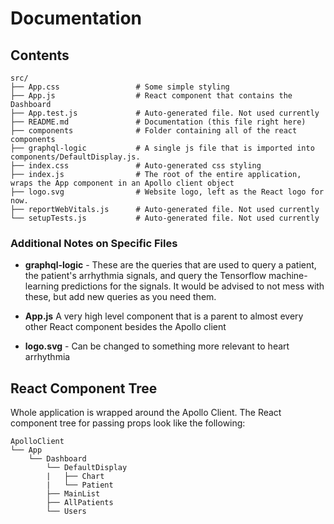 # Documentation

## Contents

    src/
    ├── App.css                 # Some simple styling
    ├── App.js                  # React component that contains the Dashboard
    ├── App.test.js             # Auto-generated file. Not used currently
    ├── README.md               # Documentation (this file right here)
    ├── components              # Folder containing all of the react components
    ├── graphql-logic           # A single js file that is imported into components/DefaultDisplay.js.
    ├── index.css               # Auto-generated css styling
    ├── index.js                # The root of the entire application, wraps the App component in an Apollo client object
    ├── logo.svg                # Website logo, left as the React logo for now.
    ├── reportWebVitals.js      # Auto-generated file. Not used currently
    └── setupTests.js           # Auto-generated file. Not used currently

### Additional Notes on Specific Files

- **graphql-logic** - These are the queries that are used to query a patient, the patient's arrhythmia signals, and query the Tensorflow machine-learning predictions for the signals. It would be advised to not mess with these, but add new queries as you need them.

- **App.js** A very high level component that is a parent to almost every other React component besides the Apollo client

- **logo.svg** - Can be changed to something more relevant to heart arrhythmia

## React Component Tree

Whole application is wrapped around the Apollo Client. The React component tree for passing props look like the following:

    ApolloClient
    └── App                         
        └── Dashboard               
            └── DefaultDisplay      
            |   ├── Chart           
            |   └── Patient        
            ├── MainList           
            ├── AllPatients        
            └── Users               
